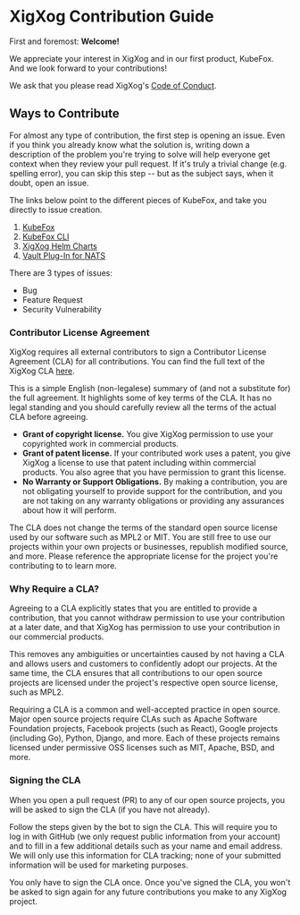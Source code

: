 # XigXog Contribution Guide

First and foremost: **Welcome!**

We appreciate your interest in XigXog and in our first product, KubeFox. And we
look forward to your contributions!

We ask that you please read XigXog's [Code of
Conduct](https://github.com/xigxog/.github/blob/main/CODE_OF_CONDUCT.md).

## Ways to Contribute

For almost any type of contribution, the first step is opening an issue. Even if
you think you already know what the solution is, writing down a description of
the problem you're trying to solve will help everyone get context when they
review your pull request. If it's truly a trivial change (e.g. spelling error),
you can skip this step -- but as the subject says, when it doubt, open an issue.

The links below point to the different pieces of KubeFox, and take you directly
to issue creation.

1. [KubeFox](https://github.com/xigxog/kubefox/issues/new/choose)
1. [KubeFox CLI](https://github.com/xigxog/kubefox-cli/issues/new/choose)
1. [XigXog Helm Charts](https://github.com/xigxog/helm-charts/issues/new/choose)
1. [Vault Plug-In for
   NATS](https://github.com/xigxog/vault-plugin-nats/issues/new/choose)

There are 3 types of issues:

- Bug
- Feature Request
- Security Vulnerability

### Contributor License Agreement

XigXog requires all external contributors to sign a Contributor License
Agreement (CLA) for all contributions. You can find the full text of the XigXog
CLA [here](https://github.com/xigxog/.github/blob/main/CLA.md).

This is a simple English (non-legalese) summary of (and not a substitute for)
the full agreement. It highlights some of key terms of the CLA. It has no legal
standing and you should carefully review all the terms of the actual CLA before
agreeing.

- **Grant of copyright license.** You give XigXog permission to use your
  copyrighted work in commercial products.
- **Grant of patent license.** If your contributed work uses a patent, you give
  XigXog a license to use that patent including within commercial products. You
  also agree that you have permission to grant this license.
- **No Warranty or Support Obligations.** By making a contribution, you are not
  obligating yourself to provide support for the contribution, and you are not
  taking on any warranty obligations or providing any assurances about how it
  will perform.

The CLA does not change the terms of the standard open source license used by
our software such as MPL2 or MIT. You are still free to use our projects within
your own projects or businesses, republish modified source, and more. Please
reference the appropriate license for the project you're contributing to to
learn more.

### Why Require a CLA?

Agreeing to a CLA explicitly states that you are entitled to provide a
contribution, that you cannot withdraw permission to use your contribution at a
later date, and that XigXog has permission to use your contribution in our
commercial products.

This removes any ambiguities or uncertainties caused by not having a CLA and
allows users and customers to confidently adopt our projects. At the same time,
the CLA ensures that all contributions to our open source projects are licensed
under the project's respective open source license, such as MPL2.

Requiring a CLA is a common and well-accepted practice in open source. Major
open source projects require CLAs such as Apache Software Foundation projects,
Facebook projects (such as React), Google projects (including Go), Python,
Django, and more. Each of these projects remains licensed under permissive OSS
licenses such as MIT, Apache, BSD, and more.

### Signing the CLA

When you open a pull request (PR) to any of our open source projects, you will
be asked to sign the CLA (if you have not already).

Follow the steps given by the bot to sign the CLA. This will require you to log
in with GitHub (we only request public information from your account) and to
fill in a few additional details such as your name and email address. We will
only use this information for CLA tracking; none of your submitted information
will be used for marketing purposes.

You only have to sign the CLA once. Once you've signed the CLA, you won't be
asked to sign again for any future contributions you make to any XigXog project.
